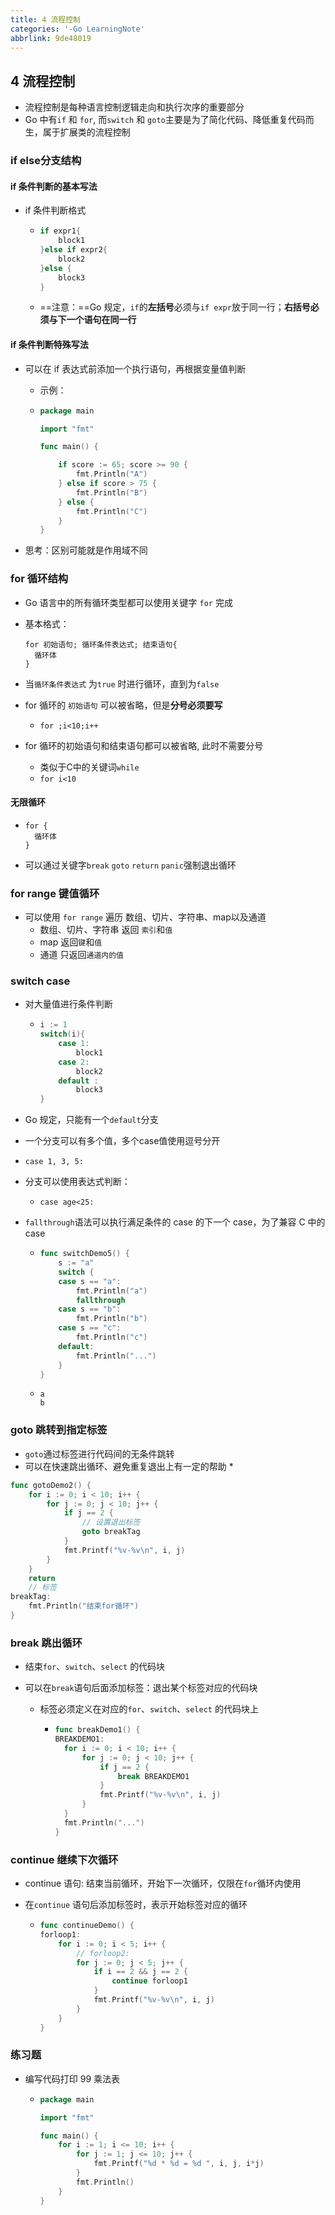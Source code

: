 ```yaml
---
title: 4 流程控制
categories: '-Go LearningNote'
abbrlink: 9de48019
---
```




## 4 流程控制

* 流程控制是每种语言控制逻辑走向和执行次序的重要部分
* Go 中有`if` 和 `for`, 而`switch` 和 `goto`主要是为了简化代码、降低重复代码而生，属于扩展类的流程控制

### if else分支结构



#### if 条件判断的基本写法

* if 条件判断格式

  * ```go
    if expr1{
        block1
    }else if expr2{
        block2
    }else {
        block3
    }
    ```

  * ==注意：==Go 规定，`if`的**左括号**必须与`if expr`放于同一行；**右括号必须与下一个语句在同一行**

#### if 条件判断特殊写法

* 可以在 if 表达式前添加一个执行语句，再根据变量值判断

  * 示例：

  * ```go
    package main
    
    import "fmt"
    
    func main() {
    
    	if score := 65; score >= 90 {
    		fmt.Println("A")
    	} else if score > 75 {
    		fmt.Println("B")
    	} else {
    		fmt.Println("C")
    	}
    }
    
    ```

* 思考：区别可能就是作用域不同



### for 循环结构

* Go 语言中的所有循环类型都可以使用关键字 `for` 完成

* 基本格式：

  ```
  for 初始语句; 循环条件表达式; 结束语句{
  	循环体
  } 
  ```

* 当`循环条件表达式` 为`true` 时进行循环，直到为`false`

* for 循环的 `初始语句` 可以被省略，但是**分号必须要写**

  * `for ;i<10;i++`

* for 循环的初始语句和结束语句都可以被省略, 此时不需要分号

  * 类似于C中的关键词`while`
  * `for i<10 `



#### 无限循环

* ```
  for {
  	循环体
  }
  ```

* 可以通过关键字`break` `goto` `return`  `panic`强制退出循环



### for range 键值循环

* 可以使用 `for range` 遍历 数组、切片、字符串、map以及通道
  * 数组、切片、字符串 返回 `索引`和`值`
  * map 返回`键`和`值`
  * 通道 只返回`通道内的值`



### switch case

* 对大量值进行条件判断

  * ```go
    i := 1
    switch(i){
    	case 1:
    		block1
    	case 2:
    		block2
    	default :
    		block3
    }
    ```

    

* Go 规定，只能有一个`default`分支

* 一个分支可以有多个值，多个case值使用逗号分开

* `case 1, 3, 5:`

* 分支可以使用表达式判断：

  * `case age<25:`

* `fallthrough`语法可以执行满足条件的 case 的下一个 case，为了兼容 C 中的case

  * ```go
    func switchDemo5() {
     	s := "a"
     	switch {
     	case s == "a":
     		fmt.Println("a")
     		fallthrough
     	case s == "b":
     		fmt.Println("b")
     	case s == "c":
     		fmt.Println("c")
     	default:
     		fmt.Println("...")
     	}
    }
    ```

  * ```
    a
    b
    ```



### goto 跳转到指定标签

* `goto`通过标签进行代码间的无条件跳转
* 可以在快速跳出循环、避免重复退出上有一定的帮助
  * 

```go
func gotoDemo2() {
	for i := 0; i < 10; i++ {
		for j := 0; j < 10; j++ {
			if j == 2 {
				// 设置退出标签
				goto breakTag
			}
			fmt.Printf("%v-%v\n", i, j)
		}
	}
	return
	// 标签
breakTag:
	fmt.Println("结束for循环")
}
```



### break 跳出循环

* 结束`for`、`switch`、`select` 的代码块

* 可以在`break`语句后面添加标签：退出某个标签对应的代码块

  * 标签必须定义在对应的`for`、`switch`、`select` 的代码块上

    * ```go
      func breakDemo1() {
      BREAKDEMO1:
      	for i := 0; i < 10; i++ {
      		for j := 0; j < 10; j++ {
      			if j == 2 {
      				break BREAKDEMO1
      			}
      			fmt.Printf("%v-%v\n", i, j)
      		}
      	}
      	fmt.Println("...")
      }
      ```

      

### continue 继续下次循环

* continue 语句: 结束当前循环，开始下一次循环，仅限在`for`循环内使用

* 在`continue` 语句后添加标签时，表示开始标签对应的循环

  * ```go
    func continueDemo() {
    forloop1:
    	for i := 0; i < 5; i++ {
    		// forloop2:
    		for j := 0; j < 5; j++ {
    			if i == 2 && j == 2 {
    				continue forloop1
    			}
    			fmt.Printf("%v-%v\n", i, j)
    		}
    	}
    }
    ```

    

### 练习题

* 编写代码打印 99 乘法表

  * ```go
    package main
    
    import "fmt"
    
    func main() {
    	for i := 1; i <= 10; i++ {
    		for j := 1; j <= 10; j++ {
    			fmt.Printf("%d * %d = %d ", i, j, i*j)
    		}
    		fmt.Println()
    	}
    }
    ```

